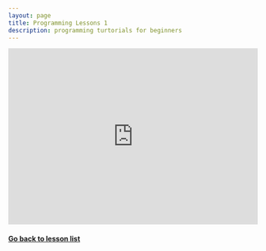 ```yaml
---
layout: page
title: Programming Lessons 1
description: programming turtorials for beginners
---
```


<iframe src="https://trinket.io/embed/python/d1685291dc" width="100%" height="356" frameborder="0" marginwidth="0" marginheight="0" allowfullscreen></iframe>

  
#### [Go back to lesson list](programming.html)
